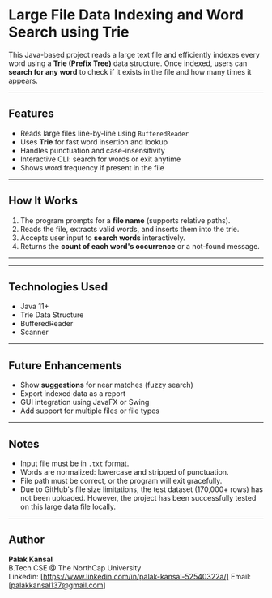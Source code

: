 #  Large File Data Indexing and Word Search using Trie

This Java-based project reads a large text file and efficiently indexes every word using a **Trie (Prefix Tree)** data structure. Once indexed, users can **search for any word** to check if it exists in the file and how many times it appears.

---

##  Features

-  Reads large files line-by-line using `BufferedReader`
-  Uses **Trie** for fast word insertion and lookup
-  Handles punctuation and case-insensitivity
-  Interactive CLI: search for words or exit anytime
-  Shows word frequency if present in the file

---

##  How It Works

1. The program prompts for a **file name** (supports relative paths).
2. Reads the file, extracts valid words, and inserts them into the trie.
3. Accepts user input to **search words** interactively.
4. Returns the **count of each word's occurrence** or a not-found message.

---


---

##  Technologies Used

- Java 11+
- Trie Data Structure
- BufferedReader
- Scanner

---

##  Future Enhancements

- Show **suggestions** for near matches (fuzzy search)
- Export indexed data as a report
- GUI integration using JavaFX or Swing
- Add support for multiple files or file types

---

##  Notes

- Input file must be in `.txt` format.
- Words are normalized: lowercase and stripped of punctuation.
- File path must be correct, or the program will exit gracefully.
- Due to GitHub's file size limitations, the test dataset (170,000+ rows) has not been uploaded. 
  However, the project has been successfully tested on this large data file locally.

---

##  Author

**Palak Kansal**  
B.Tech CSE @ The NorthCap University  
 Linkedin: [https://www.linkedin.com/in/palak-kansal-52540322a/] 
 Email: [palakkansal137@gmail.com]
